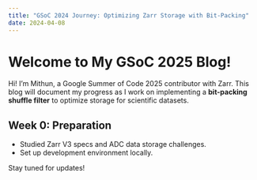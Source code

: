 ```yaml
---
title: "GSoC 2024 Journey: Optimizing Zarr Storage with Bit-Packing"
date: 2024-04-08
---
```


# Welcome to My GSoC 2025 Blog!  

Hi! I’m Mithun, a Google Summer of Code 2025 contributor with Zarr. This blog will document my progress as I work on implementing a **bit-packing shuffle filter** to optimize storage for scientific datasets.  

## Week 0: Preparation  
- Studied Zarr V3 specs and ADC data storage challenges.  
- Set up development environment locally.  

Stay tuned for updates!  

